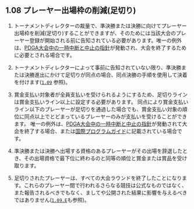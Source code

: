 ## 1.08 プレーヤー出場枠の削減(足切り)

1. トーナメントディレクターの裁量で、準決勝または決勝に向けてプレーヤー出場枠を削減(足切り)することができますが、そのためには当該大会のプレーヤー登録が開始される前に告知されている必要があります。唯一の例外は、[PDGA大会中の一時中断と中止の指針](https://www.pdga.com/pdga-documents/tournament-resources/pdga-mid-event-suspension-and-cancellation)が発動され、大会を終了するために必要とされる場合です。

1. トーナメントディレクターによって事前に告知されていない限り、準決勝または決勝進出にかけて足切りが同点の場合、同点決勝の手順を使用して決着を付けます([`1.09`](#スコアの同点) 参照)。

1. 賞金支払い対象者が全員支払いを受けられるようにするため、足切りラインは賞金支払いライン以上に設定する必要があります。
同点により賞金支払いライン以下のプレーヤーが足切りを通過した場合でも、賞金支払い対象の順位に同点以上でとどまっているプレーヤーのみが支払いを受けることができます。
唯一の例外は、[PDGA大会中の一時中断と中止の指針](https://www.pdga.com/pdga-documents/tournament-resources/pdga-mid-event-suspension-and-cancellation)が発動されて大会を終了する場合、または[国際プログラムガイド](dgj/programguid)に記載されている場合です。

1. 準決勝または決勝へ出場する資格のあるプレーヤーがその出場を辞退したとき、その出場資格で最下位に終わるのと同等の順位と賞金または賞品を受け取ります。

1. 足切りされたプレーヤーは、すべての大会ラウンドを終了したことになります。これらのプレーヤー間で行われるさらなる競技は公式なものではなく、また報告されるべきでもなく、ましてや公開された結果に影響を与えるべきではありません([`1.09.E`](#スコアの同点)も参照)。
